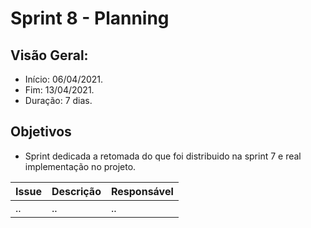 # Sprint 8 - Planning

## Visão Geral:
* Início: 06/04/2021.
* Fim: 13/04/2021.
* Duração: 7 dias.

## Objetivos
* Sprint dedicada a retomada do que foi distribuido na sprint 7 e real implementação no projeto.

Issue | Descrição | Responsável
---|---|---
.. | .. | ..

